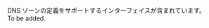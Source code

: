 <Namespace Name="Microsoft.Azure.Management.Dns.Fluent.DnsZone.Definition">
  <Docs>
    <summary>DNS ゾーンの定義をサポートするインターフェイスが含まれています。</summary> 
    <remarks>To be added.</remarks>
  </Docs>
</Namespace>
